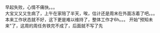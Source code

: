 早起失败，心情不痛快。。。       
大宝又又又生病了，上午在家陪了半天，唉，估计还是周末在外面冻着了吧。。。  
本来工作状态就不好，这下更是难以维持了，整体工作才6h。。。
开始"预知未来"了，这周的周任务铁完不成了，后面就不写了先
